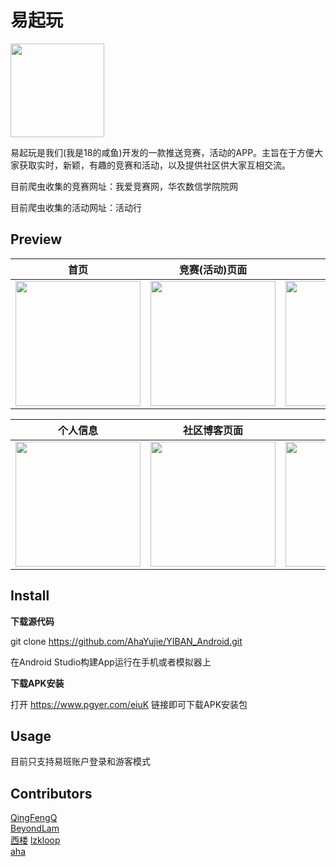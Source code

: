 # 易起玩

<img src="https://github.com/AhaYujie/YIBAN_Android/blob/master/images/ic_app.png" width="150" hegiht="150" align=center />

易起玩是我们(我是18的咸鱼)开发的一款推送竞赛，活动的APP。主旨在于方便大家获取实时，新颖，有趣的竞赛和活动，以及提供社区供大家互相交流。

目前爬虫收集的竞赛网址：我爱竞赛网，华农数信学院院网

目前爬虫收集的活动网址：活动行

## Preview ##

| 首页  | 竞赛(活动)页面 | 评论区  |
|:------------------------------:|:---------------------------------:|:--------------------------------:|
|<img src="https://github.com/AhaYujie/YIBAN_Android/blob/master/images/previwe1.jpg" width="200" hegiht="700"/> | <img src="https://github.com/AhaYujie/YIBAN_Android/blob/master/images/preview2.jpg" width="200" hegiht="700"/> | <img src="https://github.com/AhaYujie/YIBAN_Android/blob/master/images/preview3.jpg" width="200" hegiht="700"/>|

| 个人信息  | 社区博客页面 | 发布博客  |
|:------------------------------:|:---------------------------------:|:--------------------------------:|
|<img src="https://github.com/AhaYujie/YIBAN_Android/blob/master/images/preview4.jpg" width="200" hegiht="700"/> | <img src="https://github.com/AhaYujie/YIBAN_Android/blob/master/images/preview6.jpg" width="200" hegiht="700"/> | <img src="https://github.com/AhaYujie/YIBAN_Android/blob/master/images/preview7.jpg" width="200" hegiht="700"/>|

## Install ##

**下载源代码**

git clone https://github.com/AhaYujie/YIBAN_Android.git

在Android Studio构建App运行在手机或者模拟器上
    

**下载APK安装**
 
打开 https://www.pgyer.com/eiuK 链接即可下载APK安装包
 

## Usage ##

目前只支持易班账户登录和游客模式


## Contributors ##

[QingFengQ][1]  
[BeyondLam][2]  
[西楼][3]
[lzkloop][4]  
[aha][5]


  [1]: https://github.com/QingFengQ
  [2]: https://github.com/BeyondLam
  [3]: https://github.com/xilou31
  [4]: https://github.com/lzkloop
  [5]: https://github.com/AhaYujie
